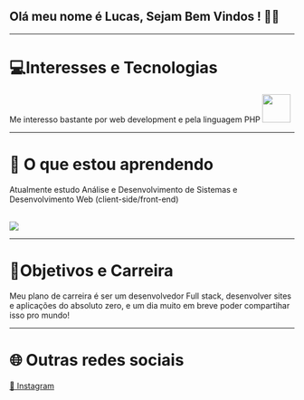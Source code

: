 ## Olá meu nome é Lucas, Sejam Bem Vindos ! 👨‍💻
<hr>
<h1>💻Interesses e Tecnologias</h1>
Me interesso bastante por web development e pela linguagem PHP <img src="https://www.php.net/images/logos/new-php-logo.svg" width="50"
<hr>
<hr>
<h1> 🚀 O que estou aprendendo</h1>
<p>Atualmente estudo Análise e Desenvolvimento de Sistemas e Desenvolvimento Web (client-side/front-end)</p> <br>
<img src=https://ik.imagekit.io/6eslefmcf/flexiple-blog/frontend_QHZx39-uF.jpeg"</p>
<hr>
<h1>🌉Objetivos e Carreira</h1>
<p> Meu plano de carreira é ser um desenvolvedor Full stack, desenvolver sites e aplicações do absoluto zero, e um dia muito em breve poder compartihar isso pro mundo! </p>
<hr>
<h1> 🌐 Outras redes sociais</h1>
<a href="https://www.instagram.com/lucascastroinf/?next=%2F" target="_blank"> 📱 Instagram</a>


